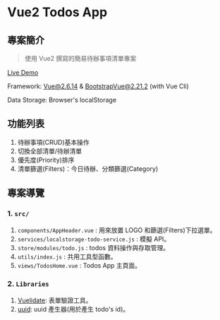 # Vue2 Todos App

## 專案簡介

> 使用 Vue2 撰寫的簡易待辦事項清單專案

[Live Demo](https://github.com/shezimanor/vue2-todos-app)

Framework: [Vue@2.6.14](https://v2.vuejs.org/) & [BootstrapVue@2.21.2](https://bootstrap-vue.org/) (with Vue Cli)

Data Storage: Browser's localStorage

## 功能列表

1. 待辦事項(CRUD)基本操作
2. 切換全部清單/待辦清單
3. 優先度(Priority)排序
4. 清單篩選(Filters)：今日待辦、分類篩選(Category)

## 專案導覽

### 1. `src/`

1. `components/AppHeader.vue` : 用來放置 LOGO 和篩選(Filters)下拉選單。
2. `services/localstorage-todo-service.js` : 模擬 API。
3. `store/modules/todo.js` : todos 資料操作與存取管理。
4. `utils/index.js` : 共用工具型函數。
5. `views/TodosHome.vue` : Todos App 主頁面。

### 2. `Libraries`

1. [Vuelidate](https://github.com/vuelidate/vuelidate): 表單驗證工具。
2. [uuid](https://github.com/uuidjs/uuid): uuid 產生器(用於產生 todo's id)。
